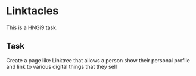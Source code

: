 # Linktacles

This is a HNGi9 task.

## Task
Create a page like Linktree that allows a person show their personal profile and link to various digital things that they sell

